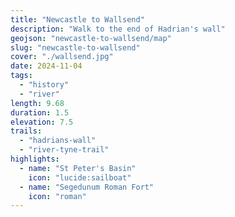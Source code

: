 ```yaml
---
title: "Newcastle to Wallsend"
description: "Walk to the end of Hadrian's wall"
geojson: "newcastle-to-wallsend/map"
slug: "newcastle-to-wallsend"
cover: "./wallsend.jpg"
date: 2024-11-04
tags:
  - "history"
  - "river"
length: 9.68
duration: 1.5
elevation: 7.5
trails:
  - "hadrians-wall"
  - "river-tyne-trail"
highlights:
  - name: "St Peter's Basin"
    icon: "lucide:sailboat"
  - name: "Segedunum Roman Fort"
    icon: "roman"
---
```

